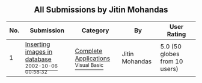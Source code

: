 ﻿<div align="center">

## All Submissions by Jitin Mohandas

</div>

No.  | Submission | Category | By   | User Rating
---- | ---------- | -------- | ---- | -----------
1 | [Inserting images in database<br /><sup>2002-10-06 00:58:32</sup>](https://github.com/Planet-Source-Code/jitin-mohandas-inserting-images-in-database__1-39566) | [Complete Applications<br /><sup>Visual Basic</sup>](../ByCategory/complete-applications__1-27.md) | Jitin Mohandas | 5.0 (50 globes from 10 users)
